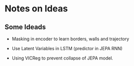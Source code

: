 # Notes on Ideas

## Some Ideads
- Masking in encoder to learn borders, walls and trajectory

- Use Latent Variables in LSTM (predictor in JEPA RNN)

- Using VICReg to prevent collapse of JEPA model.
